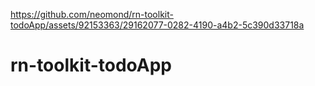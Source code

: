 

https://github.com/neomond/rn-toolkit-todoApp/assets/92153363/29162077-0282-4190-a4b2-5c390d33718a

# rn-toolkit-todoApp
